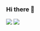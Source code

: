 ### Hi there 👋

<!--
**condorheroblog/condorheroblog** is a ✨ _special_ ✨ repository because its `README.md` (this file) appears on your GitHub profile.

Here are some ideas to get you started:

- 🔭 I’m currently working on ...
- 🌱 I’m currently learning ...
- 👯 I’m looking to collaborate on ...
- 🤔 I’m looking for help with ...
- 💬 Ask me about ...
- 📫 How to reach me: ...
- 😄 Pronouns: ...
- ⚡ Fun fact: ...
-->

![](https://github-readme-stats.vercel.app/api?username=condorheroblog&theme=vision-friendly-dark&show_icons=true)
![](https://github-readme-stats.vercel.app/api/top-langs/?username=condorheroblog&layout=compact&theme=blue-green)
